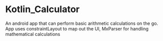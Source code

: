 # Kotlin_Calculator
An android app that can perform basic arithmetic calculations on the go. App uses constraintLayout to map out the UI, MxParser for handling mathematical calculations
